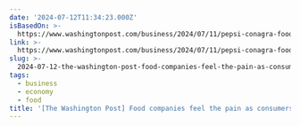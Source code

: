 ```yaml
---
date: '2024-07-12T11:34:23.000Z'
isBasedOn: >-
  https://www.washingtonpost.com/business/2024/07/11/pepsi-conagra-food-prices-inflation
link: >-
  https://www.washingtonpost.com/business/2024/07/11/pepsi-conagra-food-prices-inflation
slug: >-
  2024-07-12-the-washington-post-food-companies-feel-the-pain-as-consumers-reject-high
tags:
  - business
  - economy
  - food
title: '[The Washington Post] Food companies feel the pain as consumers reject high'
---
```

 
